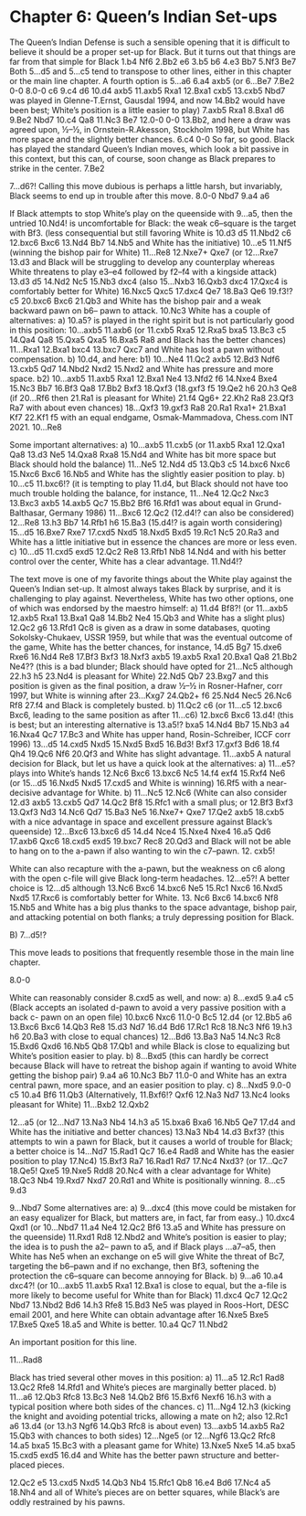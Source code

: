 # Chapter 6: Queen’s Indian Set-ups

The Queen’s Indian Defense is such a sensible opening that it is difficult to believe it should be a proper set-up for Black. But it turns out that things are far from that simple for Black
1.b4 Nf6 2.Bb2 e6 3.b5 b6 4.e3 Bb7 5.Nf3 Be7
Both 5...d5 and 5...c5 tend to transpose to other lines, either in this chapter or the main line chapter.
A fourth option is 5...a6 6.a4 axb5 (or 6...Be7 7.Be2 0-0 8.0-0 c6 9.c4 d6 10.d4 axb5 11.axb5 Rxa1 12.Bxa1 cxb5 13.cxb5 Nbd7 was played in Glenne-T.Ernst, Gausdal 1994, and now 14.Bb2 would have been best; White’s position is a little easier to play) 7.axb5 Rxa1 8.Bxa1 d6 9.Be2 Nbd7 10.c4 Qa8 11.Nc3 Be7 12.0-0 0-0 13.Bb2, and here a draw was agreed upon, ½–½, in Ornstein-R.Akesson, Stockholm 1998, but White has more space and the slightly better chances.
6.c4 0-0
So far, so good. Black has played the standard Queen’s Indian moves, which look a bit passive in this context, but this can, of course, soon change as Black prepares to strike in the center.
7.Be2


7...d6?!
Calling this move dubious is perhaps a little harsh, but invariably, Black seems to end up in trouble after this move.
8.0-0 Nbd7 9.a4 a6

If Black attempts to stop White’s play on the queenside with 9...a5, then the untried 10.Nd4! is uncomfortable for Black: the weak c6–square is the target with Bf3. (less consequential but still favoring White is 10.d3 d5 11.Nbd2 c6 12.bxc6 Bxc6 13.Nd4 Bb7 14.Nb5 and White has the initiative) 10...e5 11.Nf5 (winning the bishop pair for White) 11...Re8 12.Nxe7+ Qxe7 (or 12...Rxe7 13.d3 and Black will be struggling to develop any counterplay whereas White threatens to play e3–e4 followed by f2–f4 with a kingside attack) 13.d3 d5 14.Nd2 Nc5 15.Nb3 dxc4 (also 15...Nxb3 16.Qxb3 dxc4 17.Qxc4 is comfortably better for White) 16.Nxc5 Qxc5 17.dxc4 Qe7 18.Ba3 Qe6 19.f3!? c5 20.bxc6 Bxc6 21.Qb3 and White has the bishop pair and a weak backward pawn on b6– pawn to attack.
10.Nc3
White has a couple of alternatives:
    a) 10.a5? is played in the right spirit but is not particularly good in this position: 10...axb5 11.axb6 (or 11.cxb5 Rxa5 12.Rxa5 bxa5 13.Bc3 c5 14.Qa4 Qa8 15.Qxa5 Qxa5 16.Bxa5 Ra8 and Black has the better chances) 11...Rxa1 12.Bxa1 bxc4 13.bxc7 Qxc7 and White has lost a pawn without compensation.
    b) 10.d4, and here:
b1) 10...Ne4 11.Qc2 axb5 12.Bd3 Ndf6 13.cxb5 Qd7 14.Nbd2 Nxd2 15.Nxd2 and White has pressure and more space.
b2) 10...axb5 11.axb5 Rxa1 12.Bxa1 Ne4 13.Nfd2 f6 14.Nxe4 Bxe4 15.Nc3 Bb7 16.Bf3 Qa8 17.Bb2 Bxf3 18.Qxf3 (18.gxf3 f5 19.Qe2 h6 20.h3 Qe8 (if 20...Rf6 then 21.Ra1 is pleasant for White) 21.f4 Qg6+ 22.Kh2 Ra8 23.Qf3 Ra7 with about even chances) 18...Qxf3 19.gxf3 Ra8 20.Ra1 Rxa1+ 21.Bxa1 Kf7 22.Kf1 f5 with an equal endgame, Osmak-Mammadova, Chess.com INT 2021.
10...Re8

Some important alternatives:
    a) 10...axb5 11.cxb5 (or 11.axb5 Rxa1 12.Qxa1 Qa8 13.d3 Ne5 14.Qxa8 Rxa8 15.Nd4 and White has bit more space but Black should hold the balance) 11...Ne5 12.Nd4 d5 13.Qb3 c5 14.bxc6 Nxc6 15.Nxc6 Bxc6 16.Nb5 and White has the slightly easier position to play.
    b) 10...c5 11.bxc6!? (it is tempting to play 11.d4, but Black should not have too much trouble holding the balance, for instance, 11...Ne4 12.Qc2 Nxc3 13.Bxc3 axb5 14.axb5 Qc7 15.Bb2 Bf6 16.Rfd1 was about equal in Grund-Balthasar, Germany 1986) 11...Bxc6 12.Qc2 (12.d4!? can also be considered) 12...Re8 13.h3 Bb7 14.Rfb1 h6 15.Ba3 (15.d4!? is again worth considering) 15...d5 16.Bxe7 Rxe7 17.cxd5 Nxd5 18.Nxd5 Bxd5 19.Rc1 Nc5 20.Ra3 and White has a little initiative but in essence the chances are more or less even.
    c) 10...d5 11.cxd5 exd5 12.Qc2 Re8 13.Rfb1 Nb8 14.Nd4 and with his better control over the center, White has a clear advantage.
11.Nd4!?

The text move is one of my favorite things about the White play against the Queen’s Indian set-up. It almost always takes Black by surprise, and it is challenging to play against. Nevertheless, White has two other options, one of which was endorsed by the maestro himself:
    a) 11.d4 Bf8?! (or 11...axb5 12.axb5 Rxa1 13.Bxa1 Qa8 14.Bb2 Ne4 15.Qb3 and White has a slight plus) 12.Qc2 g6 13.Rfd1 Qc8 is given as a draw in some databases, quoting Sokolsky-Chukaev, USSR 1959, but while that was the eventual outcome of the game, White has the better chances, for instance, 14.d5 Bg7 15.dxe6 Rxe6 16.Nd4 Re8 17.Bf3 Bxf3 18.Nxf3 axb5 19.axb5 Rxa1 20.Bxa1 Qa8 21.Bb2 Ne4?? (this is a bad blunder; Black should have opted for 21...Nc5 although 22.h3 h5 23.Nd4 is pleasant for White) 22.Nd5 Qb7 23.Bxg7 and this position is given as the final position, a draw ½–½ in Rosner-Hafner, corr 1997, but White is winning after 23...Kxg7 24.Qb2+ f6 25.Nd4 Nec5 26.Nc6 Rf8 27.f4 and Black is completely busted.
    b) 11.Qc2 c6 (or 11...c5 12.bxc6 Bxc6, leading to the same position as after 11...c6) 12.bxc6 Bxc6 13.d4! (this is best; but an interesting alternative is 13.a5!? bxa5 14.Nd4 Bb7 15.Nb3 a4 16.Nxa4 Qc7 17.Bc3 and White has upper hand, Rosin-Schreiber, ICCF corr 1996) 13...d5 14.cxd5 Nxd5 15.Nxd5 Bxd5 16.Bd3! Bxf3 17.gxf3 Bd6 18.f4 Qh4 19.Qc6 Nf6 20.Qf3 and White has slight advantage.
11...axb5
A natural decision for Black, but let us have a quick look at the alternatives:
    a) 11...e5? plays into White’s hands 12.Nc6 Bxc6 13.bxc6 Nc5 14.f4 exf4 15.Rxf4 Ne6 (or 15...d5 16.Nxd5 Nxd5 17.cxd5 and White is winning) 16.Rf5 with a near-decisive advantage for White.
    b) 11...Nc5 12.Nc6 (White can also consider 12.d3 axb5 13.cxb5 Qd7 14.Qc2 Bf8 15.Rfc1 with a small plus; or 12.Bf3 Bxf3 13.Qxf3 Nd3 14.Nc6 Qd7 15.Ba3 Ne5 16.Nxe7+ Qxe7 17.Qe2 axb5 18.cxb5 with a nice advantage in space and excellent pressure against Black’s queenside) 12...Bxc6 13.bxc6 d5 14.d4 Nce4 15.Nxe4 Nxe4 16.a5 Qd6 17.axb6 Qxc6 18.cxd5 exd5 19.bxc7 Rec8 20.Qd3  and Black will not be able to hang on to the a-pawn if also wanting to win the c7–pawn.
    12. cxb5!


White can also recapture with the a-pawn, but the weakness on c6 along with the open c-file will give Black long-term headaches.
12...e5?!
A better choice is 12...d5 although 13.Nc6 Bxc6 14.bxc6 Ne5 15.Rc1 Nxc6 16.Nxd5 Nxd5 17.Rxc6 is comfortably better for White.
    13. Nc6 Bxc6 14.bxc6 Nf8 15.Nb5 and White has a big plus thanks to the space advantage, bishop pair, and attacking potential on both flanks; a truly depressing position for Black.

B) 7...d5!?

This move leads to positions that frequently resemble those in the main line chapter.

8.0-0

White can reasonably consider 8.cxd5 as well, and now:
    a) 8...exd5 9.a4 c5 (Black accepts an isolated d-pawn to avoid a very passive position with a back c- pawn on an open file) 10.bxc6 Nxc6 11.0-0 Bc5 12.d4 (or 12.Bb5 a6 13.Bxc6 Bxc6 14.Qb3 Re8 15.d3 Nd7 16.d4 Bd6 17.Rc1 Rc8 18.Nc3 Nf6 19.h3 h6 20.Ba3 with close to equal chances) 12...Bd6 13.Ba3 Na5 14.Nc3 Rc8 15.Bxd6 Qxd6 16.Nb5 Qb8 17.Qb1 and while Black is close to equalizing but White’s position easier to play.
    b) 8...Bxd5 (this can hardly be correct because Black will have to retreat the bishop again if wanting to avoid White getting the bishop pair) 9.a4 a6 10.Nc3 Bb7 11.0-0 and White has an extra central pawn, more space, and an easier position to play.
    c) 8...Nxd5 9.0-0 c5 10.a4 Bf6 11.Qb3 (Alternatively, 11.Bxf6!? Qxf6 12.Na3 Nd7 13.Nc4 looks pleasant for White) 11...Bxb2 12.Qxb2

12...a5 (or 12...Nd7 13.Na3 Nb4 14.h3 a5 15.bxa6 Bxa6 16.Nb5 Qe7 17.d4 and White has the initiative and better chances) 13.Na3 Nb4 14.d3 Bxf3? (this attempts to win a pawn for Black, but it causes a world of trouble for Black; a better choice is 14...Nd7 15.Rad1 Qc7 16.e4 Rad8 and White has the easier position to play 17.Nc4) 15.Bxf3 Ra7 16.Rad1 Rd7 17.Nc4 Nxd3? (or 17...Qc7 18.Qe5! Qxe5 19.Nxe5 Rdd8 20.Nc4 with a clear advantage for White) 18.Qc3 Nb4 19.Rxd7 Nxd7 20.Rd1 and White is positionally winning.
8...c5 9.d3




9...Nbd7
Some alternatives are:
    a) 9...dxc4 (this move could be mistaken for an easy equalizer for Black, but matters are, in fact, far from easy..) 10.dxc4 Qxd1 (or 10...Nbd7 11.a4 Ne4 12.Qc2 Bf6 13.a5 and White has pressure on the queenside) 11.Rxd1 Rd8 12.Nbd2 and White’s position is easier to play; the idea is to push the a2– pawn to a5, and if Black plays ...a7–a5, then White has Ne5 when an exchange on e5 will give White the threat of Bc7, targeting the b6–pawn and if no exchange, then Bf3, softening the protection the c6–square can become annoying for Black.
    b) 9...a6 10.a4 dxc4?! (or 10...axb5 11.axb5 Rxa1 12.Bxa1 is close to equal, but the a-file is more likely to become useful for White than for Black) 11.dxc4 Qc7 12.Qc2 Nbd7 13.Nbd2 Bd6 14.h3 Rfe8 15.Bd3 Ne5 was played in Roos-Hort, DESC email 2001, and here White can obtain advantage after 16.Nxe5 Bxe5 17.Bxe5 Qxe5 18.a5 and White is better.
10.a4 Qc7 11.Nbd2



An important position for this line.

11...Rad8

Black has tried several other moves in this position:
    a) 11...a5 12.Rc1 Rad8 13.Qc2 Rfe8 14.Rfd1 and White’s pieces are marginally better placed.
    b) 11...a6 12.Qb3 Rfc8 13.Bc3 Ne8 14.Qb2 Bf6 15.Bxf6 Nexf6 16.h3 with a typical position where both sides of the chances.
    c) 11...Ng4 12.h3 (kicking the knight and avoiding potential tricks, allowing a mate on h2; also 12.Rc1 a6 13.d4 (or 13.h3 Ngf6 14.Qb3 Rfc8 is about even) 13...axb5 14.axb5 Ra2 15.Qb3 with chances to both sides) 12...Nge5 (or 12...Ngf6 13.Qc2 Rfc8 14.a5 bxa5 15.Bc3 with a pleasant game for White) 13.Nxe5 Nxe5 14.a5 bxa5 15.cxd5 exd5 16.d4 and White has the better pawn structure and better-placed pieces.

12.Qc2 e5 13.cxd5 Nxd5 14.Qb3 Nb4 15.Rfc1 Qb8 16.e4 Bd6 17.Nc4 a5 18.Nh4 and all of White’s pieces are on better squares, while Black’s are oddly restrained by his pawns.
